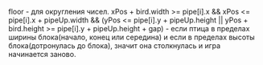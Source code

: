 floor - для округления чисел. xPos + bird.width >= pipe[i].x && xPos <= pipe[i].x + pipeUp.width && (yPos <= pipe[i].y + pipeUp.height || yPos + bird.height >= pipe[i].y + pipeUp.height + gap) - если птица в пределах ширины блока(начало, конец или середина) и если в пределах высоты блока(дотронулась до блока), значит она столкнулась и игра начинается заново.
